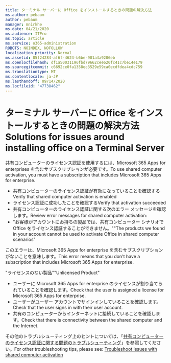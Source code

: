```yaml
---
title: ターミナル サーバーに Office をインストールするときの問題の解決方法
ms.author: pebaum
author: pebaum
manager: mnirkhe
ms.date: 04/21/2020
ms.audience: ITPro
ms.topic: article
ms.service: o365-administration
ROBOTS: NOINDEX, NOFOLLOW
localization_priority: Normal
ms.assetid: 85f24284-af6f-4624-b6be-901a4a9206eb
ms.openlocfilehash: df1a50031196fbd79662cee620fc41c7be14e179
ms.sourcegitcommit: c6692ce0fa1358ec3529e59ca0ecdfdea4cdc759
ms.translationtype: MT
ms.contentlocale: ja-JP
ms.lasthandoff: 09/14/2020
ms.locfileid: "47738462"
---
```

# <a name="solutions-for-issues-around-installing-office-on-a-terminal-server"></a><span data-ttu-id="710d0-102">ターミナル サーバーに Office をインストールするときの問題の解決方法</span><span class="sxs-lookup"><span data-stu-id="710d0-102">Solutions for issues around installing office on a Terminal Server</span></span>

<span data-ttu-id="710d0-103">共有コンピューターのライセンス認証を使用するには、Microsoft 365 Apps for enterprises を含むサブスクリプションが必要です。</span><span class="sxs-lookup"><span data-stu-id="710d0-103">To use shared computer activation, you must have a subscription that includes Microsoft 365 Apps for enterprise.</span></span>
  
- <span data-ttu-id="710d0-104">共有コンピューターのライセンス認証が有効になっていることを確認する</span><span class="sxs-lookup"><span data-stu-id="710d0-104">Verify that shared computer activation is enabled</span></span>
- <span data-ttu-id="710d0-105">ライセンス認証に成功したことを確認する</span><span class="sxs-lookup"><span data-stu-id="710d0-105">Verify that activation succeeded</span></span>
- <span data-ttu-id="710d0-106">共有コンピューターのライセンス認証に関する次のエラー メッセージを確認します。</span><span class="sxs-lookup"><span data-stu-id="710d0-106">Review error messages for shared computer activation:</span></span>
- <span data-ttu-id="710d0-107">"お客様がアカウントにお持ちの製品では、共有コンピューター シナリオで Office をライセンス認証することができません。"</span><span class="sxs-lookup"><span data-stu-id="710d0-107">"The products we found in your account cannot be used to activate Office in shared computer scenarios"</span></span>
  
<span data-ttu-id="710d0-108">このエラーは、Microsoft 365 Apps for enterprise を含むサブスクリプションがないことを意味します。</span><span class="sxs-lookup"><span data-stu-id="710d0-108">This error means that you don't have a subscription that includes Microsoft 365 Apps for enterprise.</span></span>

<span data-ttu-id="710d0-109">"ライセンスのない製品"</span><span class="sxs-lookup"><span data-stu-id="710d0-109">"Unlicensed Product"</span></span>

- <span data-ttu-id="710d0-110">ユーザーに Microsoft 365 Apps for enterprise のライセンスが割り当てられていることを確認します。</span><span class="sxs-lookup"><span data-stu-id="710d0-110">Check that the user is assigned a license for Microsoft 365 Apps for enterprise.</span></span>
- <span data-ttu-id="710d0-111">ユーザーがユーザー アカウントでサインインしていることを確認します。</span><span class="sxs-lookup"><span data-stu-id="710d0-111">Check that the user signs in with their user account.</span></span>
- <span data-ttu-id="710d0-112">共有のコンピューターからインターネットに接続していることを確認します。</span><span class="sxs-lookup"><span data-stu-id="710d0-112">Check that there is connectivity between the shared computer and the Internet.</span></span>

<span data-ttu-id="710d0-113">その他のトラブルシューティング上のヒントについては、「[共有コンピューターのライセンス認証に関する問題のトラブルシューティング](https://docs.microsoft.com/DeployOffice/troubleshoot-shared-computer-activation)」を参照してください。</span><span class="sxs-lookup"><span data-stu-id="710d0-113">For other troubleshooting tips, please see: [Troubleshoot issues with shared computer activation](https://docs.microsoft.com/DeployOffice/troubleshoot-shared-computer-activation)</span></span>